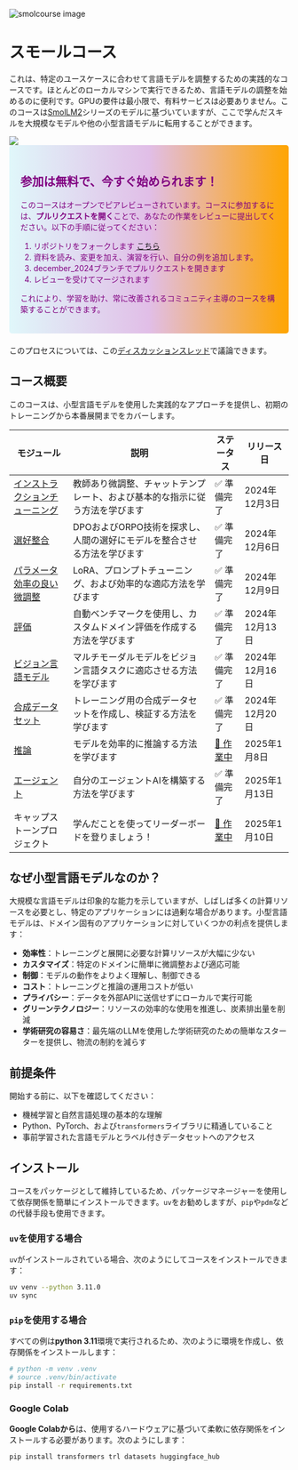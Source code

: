 ![smolcourse image](../banner.png)

# スモールコース

これは、特定のユースケースに合わせて言語モデルを調整するための実践的なコースです。ほとんどのローカルマシンで実行できるため、言語モデルの調整を始めるのに便利です。GPUの要件は最小限で、有料サービスは必要ありません。このコースは[SmolLM2](https://github.com/huggingface/smollm/tree/main)シリーズのモデルに基づいていますが、ここで学んだスキルを大規模なモデルや他の小型言語モデルに転用することができます。

<a href="http://hf.co/join/discord">
<img src="https://img.shields.io/badge/Discord-7289DA?&logo=discord&logoColor=white"/>
</a>

<div style="background: linear-gradient(to right, #e0f7fa, #e1bee7, orange); padding: 20px; border-radius: 5px; margin-bottom: 20px; color: purple;">
    <h2>参加は無料で、今すぐ始められます！</h2>
    <p>このコースはオープンでピアレビューされています。コースに参加するには、<strong>プルリクエストを開く</strong>ことで、あなたの作業をレビューに提出してください。以下の手順に従ってください：</p>
    <ol>
        <li>リポジトリをフォークします <a href="https://github.com/huggingface/smol-course/fork">こちら</a></li>
        <li>資料を読み、変更を加え、演習を行い、自分の例を追加します。</li>
        <li>december_2024ブランチでプルリクエストを開きます</li>
        <li>レビューを受けてマージされます</li>
    </ol>
    <p>これにより、学習を助け、常に改善されるコミュニティ主導のコースを構築することができます。</p>
</div>

このプロセスについては、この[ディスカッションスレッド](https://github.com/huggingface/smol-course/discussions/2#discussion-7602932)で議論できます。

## コース概要

このコースは、小型言語モデルを使用した実践的なアプローチを提供し、初期のトレーニングから本番展開までをカバーします。

| モジュール | 説明 | ステータス | リリース日 |
|--------|-------------|---------|--------------|
| [インストラクションチューニング](./1_instruction_tuning) | 教師あり微調整、チャットテンプレート、および基本的な指示に従う方法を学びます | ✅ 準備完了 | 2024年12月3日 |
| [選好整合](./2_preference_alignment) | DPOおよびORPO技術を探求し、人間の選好にモデルを整合させる方法を学びます | ✅ 準備完了  | 2024年12月6日 |
| [パラメータ効率の良い微調整](./3_parameter_efficient_finetuning) | LoRA、プロンプトチューニング、および効率的な適応方法を学びます | ✅ 準備完了 | 2024年12月9日 |
| [評価](./4_evaluation) | 自動ベンチマークを使用し、カスタムドメイン評価を作成する方法を学びます | ✅ 準備完了 | 2024年12月13日 |
| [ビジョン言語モデル](./5_vision_language_models) | マルチモーダルモデルをビジョン言語タスクに適応させる方法を学びます | ✅ 準備完了 | 2024年12月16日 |
| [合成データセット](./6_synthetic_datasets) | トレーニング用の合成データセットを作成し、検証する方法を学びます | ✅ 準備完了 | 2024年12月20日 |
| [推論](./7_inference) | モデルを効率的に推論する方法を学びます | [🚧 作業中](https://github.com/huggingface/smol-course/pull/150) | 2025年1月8日 |
| [エージェント](./8_agents) | 自分のエージェントAIを構築する方法を学びます | ✅ 準備完了 | 2025年1月13日 ||
| キャップストーンプロジェクト | 学んだことを使ってリーダーボードを登りましょう！ | [🚧 作業中](https://github.com/huggingface/smol-course/pull/97) | 2025年1月10日 |

## なぜ小型言語モデルなのか？

大規模な言語モデルは印象的な能力を示していますが、しばしば多くの計算リソースを必要とし、特定のアプリケーションには過剰な場合があります。小型言語モデルは、ドメイン固有のアプリケーションに対していくつかの利点を提供します：

- **効率性**：トレーニングと展開に必要な計算リソースが大幅に少ない
- **カスタマイズ**：特定のドメインに簡単に微調整および適応可能
- **制御**：モデルの動作をよりよく理解し、制御できる
- **コスト**：トレーニングと推論の運用コストが低い
- **プライバシー**：データを外部APIに送信せずにローカルで実行可能
- **グリーンテクノロジー**：リソースの効率的な使用を推進し、炭素排出量を削減
- **学術研究の容易さ**：最先端のLLMを使用した学術研究のための簡単なスターターを提供し、物流の制約を減らす

## 前提条件

開始する前に、以下を確認してください：
- 機械学習と自然言語処理の基本的な理解
- Python、PyTorch、および`transformers`ライブラリに精通していること
- 事前学習された言語モデルとラベル付きデータセットへのアクセス

## インストール

コースをパッケージとして維持しているため、パッケージマネージャーを使用して依存関係を簡単にインストールできます。`uv`をお勧めしますが、`pip`や`pdm`などの代替手段も使用できます。

### `uv`を使用する場合

`uv`がインストールされている場合、次のようにしてコースをインストールできます：

```bash
uv venv --python 3.11.0
uv sync
```

### `pip`を使用する場合

すべての例は**python 3.11**環境で実行されるため、次のように環境を作成し、依存関係をインストールします：

```bash
# python -m venv .venv
# source .venv/bin/activate
pip install -r requirements.txt
```

### Google Colab

**Google Colabから**は、使用するハードウェアに基づいて柔軟に依存関係をインストールする必要があります。次のようにします：

```bash
pip install transformers trl datasets huggingface_hub
```

